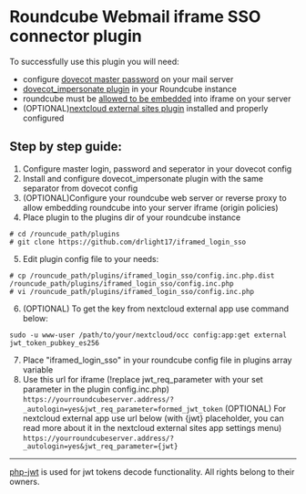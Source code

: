 # Roundcube Webmail iframe SSO connector plugin

To successfully use this plugin you will need:
- configure [dovecot master password](https://doc.dovecot.org/configuration_manual/authentication/master_users/) on your mail server
- [dovecot_impersonate plugin](https://github.com/corbosman/dovecot_impersonate) in your Roundcube instance
- roundcube must be [allowed to be embedded](https://developer.mozilla.org/en-US/docs/Web/Security/Same-origin_policy) into iframe on your server
- (OPTIONAL)[nextcloud external sites plugin](https://apps.nextcloud.com/apps/external) installed and properly configured

## Step by step guide:
1. Configure master login, password and seperator in your dovecot config
2. Install and configure dovecot_impersonate plugin with the same separator from dovecot config
3. (OPTIONAL)Configure your roundcube web server or reverse proxy to allow embedding roundcube into your server iframe (origin policies)
4. Place plugin to the plugins dir of your roundcube instance
```
# cd /rouncude_path/plugins
# git clone https://github.com/drlight17/iframed_login_sso 
```
5. Edit plugin config file to your needs:
```
# cp /rouncude_path/plugins/iframed_login_sso/config.inc.php.dist /rouncude_path/plugins/iframed_login_sso/config.inc.php
# vi /rouncude_path/plugins/iframed_login_sso/config.inc.php
```
6. (OPTIONAL) To get the key from  nextcloud external app use command below:
```
sudo -u www-user /path/to/your/nextcloud/occ config:app:get external jwt_token_pubkey_es256
```
7. Place "iframed_login_sso" in your roundcube config file in plugins array variable
8. Use this url for iframe (!replace jwt_req_parameter with your set parameter in the plugin config.inc.php)
`https://yourroundcubeserver.address/?_autologin=yes&jwt_req_parameter=formed_jwt_token`
(OPTIONAL) For nextcloud external app use url below (with {jwt} placeholder, you can read more about it in the nextcloud external sites app settings menu)
`https://yourroundcubeserver.address/?_autologin=yes&jwt_req_parameter={jwt}`

---
[php-jwt](https://github.com/firebase/php-jwt) is used for jwt tokens decode functionality. 
All rights belong to their owners.


